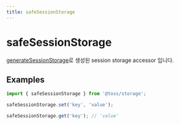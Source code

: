 ```yaml
---
title: safeSessionStorage
---
```


# safeSessionStorage

[generateSessionStorage](./generateSessionStorage.ko.md)로 생성된 session storage accessor 입니다.

## Examples

```typescript
import { safeSessionStorage } from '@toss/storage';

safeSessionStorage.set('key', 'value');

safeSessionStorage.get('key'); // 'value'
```

